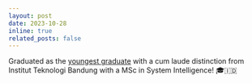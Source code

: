 ```yaml
---
layout: post
date: 2023-10-28
inline: true
related_posts: false
---
```


Graduated as the [youngest graduate](https://www.itb.ac.id/berita/itb-mewisuda-5420-lulusan-pada-wisuda-oktober-2023/59994) with a cum laude distinction from Institut Teknologi Bandung with a MSc in System Intelligence! 🎓🇮🇩
